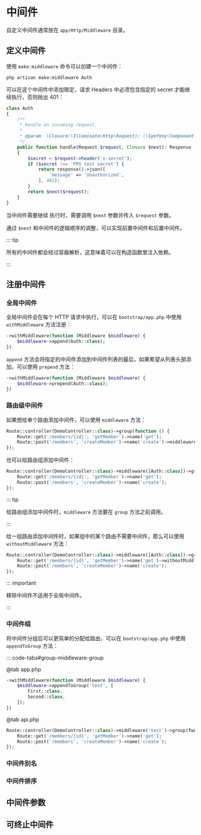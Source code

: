 # 中间件

自定义中间件通常放在 `app/Http/Middleware` 目录。

## 定义中间件

使用 `make:middleware` 命令可以创建一个中间件：

```shell
php artisan make:middleware Auth
```

可以在这个中间件中添加限定，请求 Headers 中必须包含指定的 secret 才能继续执行，否则抛出 401：

```php
class Auth
{
    /**
     * Handle an incoming request.
     *
     * @param  \Closure(\Illuminate\Http\Request): (\Symfony\Component\HttpFoundation\Response)  $next
     */
    public function handle(Request $request, Closure $next): Response
    {
        $secret = $request->header('x-secret');
        if ($secret !== 'PPG test secret') {
            return response()->json([
                'message' => 'Unauthorized',
            ], 401);
        }
        return $next($request);
    }
}
```

当中间件需要继续 执行时，需要调用 `$next` 参数并传入 `$request` 参数。

通过 `$next` 和中间件的逻辑顺序的调整，可以实现前置中间件和后置中间件。

::: tip

所有的中间件都会经过容器解析，这意味着可以在构造函数里注入依赖。

:::

## 注册中间件

### 全局中间件

全局中间件会在每个 HTTP 请求中执行，可以在 `bootstrap/app.php` 中使用 `withMiddleware` 方法注册：

```php
->withMiddleware(function (Middleware $middleware) {
    $middleware->append(Auth::class);
})
```

`append` 方法会将指定的中间件添加到中间件列表的最后，如果希望从列表头部添加，可以使用 `prepend` 方法：

```php
->withMiddleware(function (Middleware $middleware) {
    $middleware->prepend(Auth::class);
})
```

### 路由级中间件

如果想给单个路由添加中间件，可以使用 `middleware` 方法：

```php
Route::controller(DemoController::class)->group(function () {
    Route::get('/members/{id}', 'getMember')->name('get');
    Route::post('/members', 'createMember')->name('create')->middleware([Auth::class]);
});
```

也可以给路由组添加中间件：

```php
Route::controller(DemoController::class)->middleware([Auth::class])->group(function () {
    Route::get('/members/{id}', 'getMember')->name('get');
    Route::post('/members', 'createMember')->name('create');
});
```

::: tip

给路由组添加中间件时，`middleware` 方法要在 `group` 方法之前调用。

:::

给一组路由添加中间件时，如果组中的某个路由不需要中间件，那么可以使用 `withoutMiddleware` 方法：

```php
Route::controller(DemoController::class)->middleware([Auth::class])->group(function () {
    Route::get('/members/{id}', 'getMember')->name('get')->withoutMiddleware([Auth::class]);
    Route::post('/members', 'createMember')->name('create');
});
```

::: important

移除中间件不适用于全局中间件。

:::

### 中间件组

将中间件分组后可以更简单的分配给路由，可以在 `bootstrap/app.php` 中使用 `appendToGroup` 方法：

::: code-tabs#group-middleware-group

@tab app.php

```php
->withMiddleware(function (Middleware $middleware) {
    $middleware->appendToGroup('test', [
        First::class,
        Second::class,
    ]);
})
```

@tab api.php

```php
Route::controller(DemoController::class)->middleware('test')->group(function () {
    Route::get('/members/{id}', 'getMember')->name('get');
    Route::post('/members', 'createMember')->name('create');
});
```

### 中间件别名

### 中间件排序

## 中间件参数

## 可终止中间件
